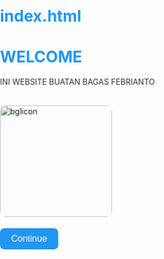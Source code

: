 # index.html
<!DOCTYPE html>
<html>
<head>
  <title>Website Pertamaku</title>
  <style>
    html, body {
      height: 100%;
      margin: 0;
      padding: 0;
    }

    body {
      background-image: url('growtopiawall.png');
      background-size: cover;
      background-repeat: no-repeat;
      background-position: center;
      background-color: #00ff00;
      color: green;
      text-align: center;
      font-family: sans-serif;
      padding: 20px;
    }

    h1 {
      color: #2196f3;
    }

    p {
      color: #333;
    }

    img {
      margin-top: 20px;
      border-radius: 10px;
    }

    button {
      margin-top: 20px;
      background-color: #2196f3;
      color: white;
      padding: 10px 20px;
      border: none;
      border-radius: 8px;
      font-size: 16px;
      cursor: pointer;
    }

    button:hover {
      background-color: #0b7dda;
    }
  </style>
</head>
<body>
  <h1>WELCOME</h1>
  <p>INI WEBSITE BUATAN BAGAS FEBRIANTO</p>

  <!-- Gambar dari internet -->
  <img src="bglicon.jpeg" alt="bglicon" width="200">

  <!-- Tombol dengan aksi -->
  <br>
  <button onclick="alert('Coming soon')">Continue</button>
</body>
</html>
